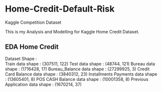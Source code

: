 # Home-Credit-Default-Risk
Kaggle Competition Dataset

This is my Analysis and Modelling for Kaggle Home Credit Dataset.

## EDA Home Credit

Dataset Shape : <br>
Train data shape :  (307511, 122)
Test data shape :  (48744, 121)
Bureau data shape :  (1716428, 17)
Bureau_Balance data shape :  (27299925, 3)
Credit Card Balance data shape :  (3840312, 23)
Installments Payments data shape :  (13605401, 8)
POS CASH Balance data shape :  (10001358, 8)
Previous Application data shape :  (1670214, 37)

